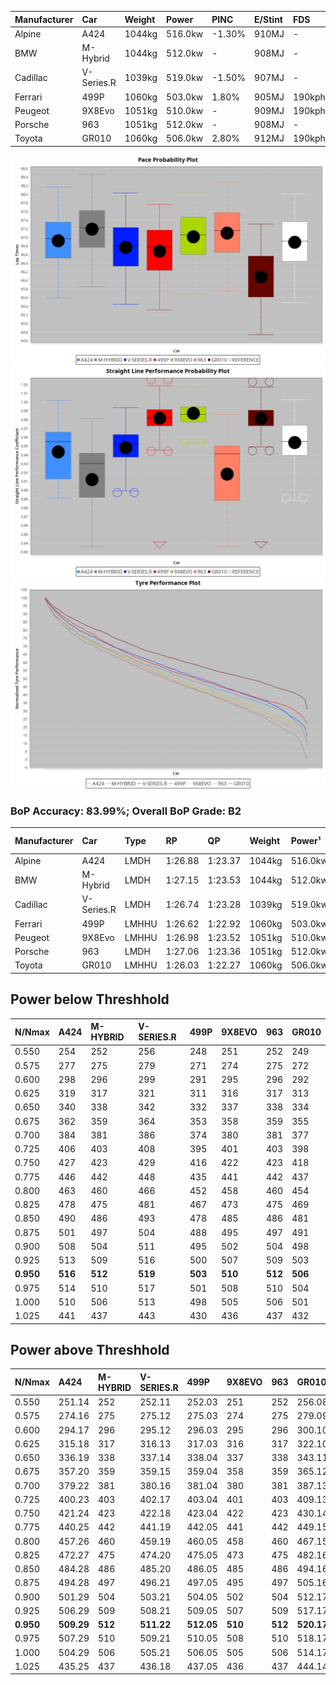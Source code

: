 | Manufacturer | Car        | Weight | Power   | PINC    | E/Stint | FDS     |
|:-|:-|:-|:-|:-|:-|:-|
| Alpine       | A424       | 1044kg | 516.0kw | -1.30%  | 910MJ   |    -    |
| BMW          | M-Hybrid   | 1044kg | 512.0kw |    -    | 908MJ   |    -    |
| Cadillac     | V-Series.R | 1039kg | 519.0kw | -1.50%  | 907MJ   |    -    |
| Ferrari      | 499P       | 1060kg | 503.0kw | 1.80%   | 905MJ   | 190kph  |
| Peugeot      | 9X8Evo     | 1051kg | 510.0kw |    -    | 909MJ   | 190kph  |
| Porsche      | 963        | 1051kg | 512.0kw |    -    | 908MJ   |    -    |
| Toyota       | GR010      | 1060kg | 506.0kw | 2.80%   | 912MJ   | 190kph  |

![PACECHART](./IMG/OFFICIAL.png)
![STRAIGHTLINEPERFORMANCECHART](./IMG/OFFICIAL_sp.png)
![TYREPERFORMANCECHART](./IMG/OFFICIAL_tw.png)

### BoP Accuracy: 83.99%; Overall BoP Grade: B2
| Manufacturer | Car        | Type  | RP      | QP      | Weight | Power¹  | Threshhold | PINC    | Power²   | E/Stint | AVG Vmax  | FDS     | RDLC | L/Stint | BOP-Grade | Model Accuracy | Model Points | Match% | SimDiff |
|:-|:-|:-|:-|:-|:-|:-|:-|:-|:-|:-|:-|:-|:-|:-|:-|:-|:-|:-|:-|
| Alpine       | A424       | LMDH  | 1:26.88 | 1:23.37 | 1044kg | 516.0kw | 250.0kph   | -1.30%  | 509.30kw |  910MJ  | 273.64kph |    -    | 1.02 | 43      | +A2       | 99.58%         | 1429         | 90.39% | +0.12   |
| BMW          | M-Hybrid   | LMDH  | 1:27.15 | 1:23.53 | 1044kg | 512.0kw | 250.0kph   |    -    | 512.00kw |  908MJ  | 269.16kph |    -    | 1.03 | 43      | +B2       | 99.97%         | 2912         | 82.18% | -0.02   |
| Cadillac     | V-Series.R | LMDH  | 1:26.74 | 1:23.28 | 1039kg | 519.0kw | 250.0kph   | -1.50%  | 511.20kw |  907MJ  | 273.29kph |    -    | 1.03 | 43      | +A2       | 99.49%         | 5225         | 94.27% | +0.06   |
| Ferrari      | 499P       | LMHHU | 1:26.62 | 1:22.92 | 1060kg | 503.0kw | 250.0kph   | 1.80%   | 512.10kw |  905MJ  | 277.22kph | 190kph  | 1.04 | 43      | -B1       | 100.00%        | 5378         | 87.99% | +0.06   |
| Peugeot      | 9X8Evo     | LMHHU | 1:26.98 | 1:23.52 | 1051kg | 510.0kw | 250.0kph   |    -    | 510.00kw |  909MJ  | 279.15kph | 190kph  | 1.00 | 43      | +B1       | 100.00%        | 1459         | 85.53% | +0.14   |
| Porsche      | 963        | LMDH  | 1:27.06 | 1:23.36 | 1051kg | 512.0kw | 250.0kph   |    -    | 512.00kw |  908MJ  | 269.74kph |    -    | 1.02 | 43      | +A2       | 99.92%         | 14207        | 90.83% | -0.42   |
| Toyota       | GR010      | LMHHU | 1:26.03 | 1:22.27 | 1060kg | 506.0kw | 250.0kph   | 2.80%   | 520.20kw |  912MJ  | 277.11kph | 190kph  | 1.04 | 43      | -E1       | 99.86%         | 4280         | 56.77% | +0.05   |

## Power below Threshhold
| N/Nmax    | A424    | M-HYBRID | V-SERIES.R | 499P    | 9X8EVO  | 963     | GR010   |
|:-|:-|:-|:-|:-|:-|:-|:-|
|  0.550    |  254    |  252     |  256       |  248    |  251    |  252    |  249    |
|  0.575    |  277    |  275     |  279       |  271    |  274    |  275    |  272    |
|  0.600    |  298    |  296     |  299       |  291    |  295    |  296    |  292    |
|  0.625    |  319    |  317     |  321       |  311    |  316    |  317    |  313    |
|  0.650    |  340    |  338     |  342       |  332    |  337    |  338    |  334    |
|  0.675    |  362    |  359     |  364       |  353    |  358    |  359    |  355    |
|  0.700    |  384    |  381     |  386       |  374    |  380    |  381    |  377    |
|  0.725    |  406    |  403     |  408       |  395    |  401    |  403    |  398    |
|  0.750    |  427    |  423     |  429       |  416    |  422    |  423    |  418    |
|  0.775    |  446    |  442     |  448       |  435    |  441    |  442    |  437    |
|  0.800    |  463    |  460     |  466       |  452    |  458    |  460    |  454    |
|  0.825    |  478    |  475     |  481       |  467    |  473    |  475    |  469    |
|  0.850    |  490    |  486     |  493       |  478    |  485    |  486    |  481    |
|  0.875    |  501    |  497     |  504       |  488    |  495    |  497    |  491    |
|  0.900    |  508    |  504     |  511       |  495    |  502    |  504    |  498    |
|  0.925    |  513    |  509     |  516       |  500    |  507    |  509    |  503    |
| **0.950** | **516** | **512**  | **519**    | **503** | **510** | **512** | **506** |
|  0.975    |  514    |  510     |  517       |  501    |  508    |  510    |  504    |
|  1.000    |  510    |  506     |  513       |  498    |  505    |  506    |  501    |
|  1.025    |  441    |  437     |  443       |  430    |  436    |  437    |  432    |

## Power above Threshhold
| N/Nmax    | A424       | M-HYBRID | V-SERIES.R | 499P       | 9X8EVO  | 963     | GR010      |
|:-|:-|:-|:-|:-|:-|:-|:-|
|  0.550    |  251.14    |  252     |  252.11    |  252.03    |  251    |  252    |  256.08    |
|  0.575    |  274.16    |  275     |  275.12    |  275.03    |  274    |  275    |  279.09    |
|  0.600    |  294.17    |  296     |  295.12    |  296.03    |  295    |  296    |  300.10    |
|  0.625    |  315.18    |  317     |  316.13    |  317.03    |  316    |  317    |  322.10    |
|  0.650    |  336.19    |  338     |  337.14    |  338.04    |  337    |  338    |  343.11    |
|  0.675    |  357.20    |  359     |  359.15    |  359.04    |  358    |  359    |  365.12    |
|  0.700    |  379.22    |  381     |  380.16    |  381.04    |  380    |  381    |  387.13    |
|  0.725    |  400.23    |  403     |  402.17    |  403.04    |  401    |  403    |  409.13    |
|  0.750    |  421.24    |  423     |  422.18    |  423.04    |  422    |  423    |  430.14    |
|  0.775    |  440.25    |  442     |  441.19    |  442.05    |  441    |  442    |  449.15    |
|  0.800    |  457.26    |  460     |  459.19    |  460.05    |  458    |  460    |  467.15    |
|  0.825    |  472.27    |  475     |  474.20    |  475.05    |  473    |  475    |  482.16    |
|  0.850    |  484.28    |  486     |  485.20    |  486.05    |  485    |  486    |  494.16    |
|  0.875    |  494.28    |  497     |  496.21    |  497.05    |  495    |  497    |  505.16    |
|  0.900    |  501.29    |  504     |  503.21    |  504.05    |  502    |  504    |  512.17    |
|  0.925    |  506.29    |  509     |  508.21    |  509.05    |  507    |  509    |  517.17    |
| **0.950** | **509.29** | **512**  | **511.22** | **512.05** | **510** | **512** | **520.17** |
|  0.975    |  507.29    |  510     |  509.21    |  510.05    |  508    |  510    |  518.17    |
|  1.000    |  504.29    |  506     |  505.21    |  506.05    |  505    |  506    |  514.17    |
|  1.025    |  435.25    |  437     |  436.18    |  437.05    |  436    |  437    |  444.14    |
